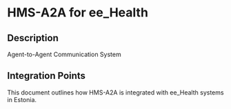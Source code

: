 # HMS-A2A for ee_Health

## Description

Agent-to-Agent Communication System

## Integration Points

This document outlines how HMS-A2A is integrated with ee_Health systems in Estonia.
